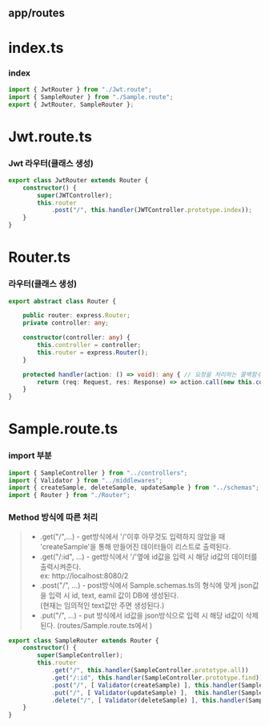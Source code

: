 ## app/routes

# index.ts
### index
```typescript
import { JwtRouter } from "./Jwt.route";
import { SampleRouter } from "./Sample.route";
export { JwtRouter, SampleRouter };
```

# Jwt.route.ts
### Jwt 라우터(클래스 생성)
```typescript
export class JwtRouter extends Router {
    constructor() {
        super(JWTController);
        this.router
            .post("/", this.handler(JWTController.prototype.index));
    }
}
```

# Router.ts
### 라우터(클래스 생성)
```typescript
export abstract class Router {

    public router: express.Router;
    private controller: any;

    constructor(controller: any) {
        this.controller = controller;
        this.router = express.Router();
    }

    protected handler(action: () => void): any { // 요청을 처리하는 콜백함수.
        return (req: Request, res: Response) => action.call(new this.controller(req, res));
    }
}
```

# Sample.route.ts
### import 부분
```typescript
import { SampleController } from "../controllers";
import { Validator } from "../middlewares";
import { createSample, deleteSample, updateSample } from "../schemas";
import { Router } from "./Router";
```

### Method 방식에 따른 처리
> * .get("/",...) - get방식에서 '/'이후 아무것도 입력하지 않았을 때 'createSample'을 통해 만들어진 데이터들이 리스트로 출력된다. <br />
> * .get("/:id", ...) - get방식에서 '/'옆에 id값을 입력 시 해당 id값의 데이터를 출력시켜준다. <br /> ex: http://localhost:8080/2 <br />
> * .post("/", ...) - post방식에서 Sample.schemas.ts의 형식에 맞게 json값을 입력 시 id, text, eamil 값이 DB에 생성된다. <br /> 
     (현재는 임의적인    text값만 주면 생성된다.) <br />
> * .put("/", ...) - put 방식에서 id값을 json방식으로 입력 시 해당 id값이 삭제된다. (routes/Sample.route.ts에서 ) <br />

```typescript
export class SampleRouter extends Router {
    constructor() {
        super(SampleController);
        this.router
            .get("/", this.handler(SampleController.prototype.all))
            .get("/:id", this.handler(SampleController.prototype.find))
            .post("/", [ Validator(createSample) ], this.handler(SampleController.prototype.create))
            .put("/", [ Validator(updateSample) ],  this.handler(SampleController.prototype.update))
            .delete("/", [ Validator(deleteSample) ], this.handler(SampleController.prototype.delete));
    }
}
```
